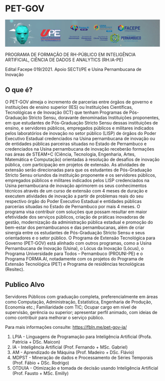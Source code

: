 # PET-GOV

![This is an image](/imagens/plano_fundo.jpg)


PROGRAMA DE FORMAÇÃO DE RH-PÚBLICO EM INTELIGÊNCIA ARTIFICIAL, CIÊNCIA DE DADOS E ANALYTICS (RH.IA-PE)

Edital Facepe 019/2021. Apoio SECTI/PE e Usina Pernambucana de Inovação

## O que é?

O PET-GOV almeja o incremento de parcerias entre órgãos de governo e instituições de ensino superior (IES) ou Instituições Científicas, Tecnológicas e de Inovação (ICT) que tenham Programas de Pós-Graduação Stricto Sensu, doravante denominadas Instituições proponentes, em que estudantes de Pós-Graduação Stricto Sensu dessas instituições de ensino, e servidores públicos, empregados públicos e militares indicados pelos laboratórios de inovação no setor público (LISP) de órgãos do Poder Executivo Estadual credenciados na Usina pernambucana de inovação ou de entidades públicas parceiras situadas no Estado de Pernambuco e credenciados na Usina pernambucana de inovação receberão formações nas áreas de STEAM+C (Ciência, Tecnologia, Engenharia, Artes, Matemática e Computação) orientadas à resolução de desafios de inovação pública, com participação em projetos de extensão. As atividades de extensão serão direcionadas para que os estudantes de Pós-Graduação Stricto Sensu oriundos da instituição proponente e os servidores públicos, empregados públicos e militares indicados pelos LISP credenciados na Usina pernambucana de inovação aprimorem os seus conhecimentos técnicos através de um curso de extensão com 4 meses de duração e executem atividades de inovação a partir de problemas reais do seu respectivo órgão do Poder Executivo Estadual e entidades públicas parcerias situadas no Estado de Pernambuco por mais 4 meses. O programa visa contribuir com soluções que possam resultar em maior efetividade dos serviços públicos, criação de práticas inovadoras de gestão, modernização da administração pública estadual e promoção do bem-estar dos pernambucanos e das pernambucanas, além de criar sinergia entre os estudantes de Pós-Graduação Stricto Sensu e seus orientadores e o setor público. O Programa de Extensão Tecnológica para Governo (PET-GOV) está alinhado com outros programas, como a Usina Pernambucana de Inovação (Usina), o Lócus da Inovação (Lócus), o Programa Universidade para Todos – Pernambuco (PROUNI-PE) e o Programa FORMA.AI, notadamente com os projetos do Programa de Extensão Tecnológica (PET) e Programa de residências tecnológicas (Resitec).

## Publico Alvo

Servidores Públicos com graduação completa, preferencialmente em áreas como Computação, Administração, Estatística, Engenharia de Produção, Economia etc.; Familiaridade com TIC; Ocupar cargo em nível de supervisão, gerência ou superior; apresentar perfil animado, com ideias de como contribuir para melhorar o serviço público. 

Para mais informações consulte: https://fbln.me/pet-gov-ia/

1. LPIA - Linguagens de Programação para Inteligência Artificial (Profa. Patrícia + DSc. Maicon)
2. IA - Inteligência Artificial (Prof. Fernando + MSc. Gabriel)
3. AM - Aprendizado de Máquina (Prof. Madeiro + DSc. Flávio)
4. MDPST - Mineração de dados e Processamento de Séries Temporais (Prof. Fábio + DSc. Rodrigo)
5. OTDUIA - Otimização e tomada de decisão usando Inteligência Artificial (Prof. Fausto + MSc. Emilly)
